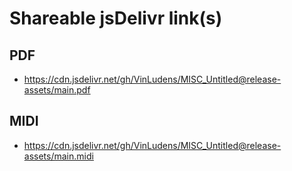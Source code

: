 # Shareable jsDelivr link(s)
## PDF
- https://cdn.jsdelivr.net/gh/VinLudens/MISC_Untitled@release-assets/main.pdf
## MIDI
- https://cdn.jsdelivr.net/gh/VinLudens/MISC_Untitled@release-assets/main.midi
